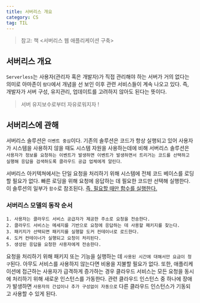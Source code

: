 ```yaml
---
title: 서버리스 개요
category: CS
tag: TIL
---
```


> 참고: 책 <서버리스 웹 애플리케이션 구축>

## 서버리스 개요 

`Serverless`는 사용자(관리자 혹은 개발자)가 직접 관리해야 하는 서버가 거의 없다는 의미로 아마존이 `람다`에서 개념을 선 보인 이후 관련 서비스들이 계속 나오고 있다. 즉, 개발자가 서버 구성, 유지관리, 업데이트를 고려하지 않아도 된다는 뜻이다.

> 서버 유지보수로부터 자유로워지자 !

## 서버리스에 관해

서버리스 솔루션은 `이벤트 중심`이다. 기존의 솔루션은 코드가 항상 실행되고 있어 사용자가 시스템을 사용하지 않을 때도 시스템 자원을 사용하는데에 비해 서버리스 솔루션은 `사용자가 정보를 요청하는 이벤트가 발생하면 이벤트가 발생하면서 트리거는 코드를 선택하고 실행해 응답을 검색하도록 클라우드 공급 업체에게 알린다`. 


서버리스 아키텍쳐에서는 단일 요청을 처리하기 위해 시스템에 전체 코드 베이스를 로딩할 필요가 없다. 빠른 로딩을 위해 요청에 응답하는 데 필요한 코드만 선택해 실행한다. 이 솔루션의 일부가 `함수`로 참조된다. <u>즉, 필요할 때만 함수를 실행한다.</u>


### 서버리스 모델의 동작 순서

```
1. 사용자는 클라우드 서비스 공급자가 제공한 주소로 요청을 전송한다.
2. 클라우드 서비스는 메세지를 기반으로 요청에 응답하는 데 사용할 패키지를 찾는다.
3. 패키지가 선택되면 패키지를 실행할 도커 컨테이너로 로드한다.
4. 도커 컨테이너가 실행되고 요청이 처리된다.
5. 생성된 응답을 요청한 사용자에게 전송한다.
```


요청을 처리하기 위해 패키지 또는 기능을 실행하는 데 `사용된 시간에 대해서만 요금이 청구`된다. 아무도 서비스를 사용하지 않는다면 비용을 지불할 필요가 없다. 또한, 애플리케이션에 접근하는 사용자가 급격하게 증가하는 경우 클라우드 서비스는 모든 요청을 동시에 처리하기 위해 새로운 인스턴스를 가동한다. 관련 클라우드 인스턴스 중 하나에 장애가 발생하면 `사용자의 간섭이나 추가 구성없이 자동으로` 다른 클라우드 인스턴스가 기동되고 사용할 수 있게 된다.